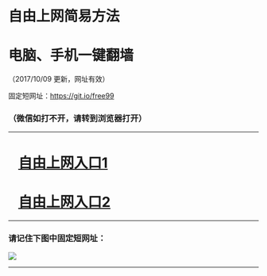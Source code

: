 ﻿# 自由上网简易方法

# 电脑、手机一键翻墙

（2017/10/09 更新，网址有效）

固定短网址：https://git.io/free99

### （微信如打不开，请转到浏览器打开）


***





# &nbsp;&nbsp; <a href="http://ft49174074.fwq-tz-1001.info/fwqtz01.html?t=100900121860 " target="_blank">自由上网入口1</a>
# &nbsp;&nbsp; <a href="http://ft200011288.fwq-tz-1002.info/fwqtz02.html?t=100900131614 " target="_blank">自由上网入口2</a>
***

### 请记住下图中固定短网址：

<img src="https://s3-us-west-2.amazonaws.com/fwq-1001/yjfq-20170905okok.png" /> 


***

